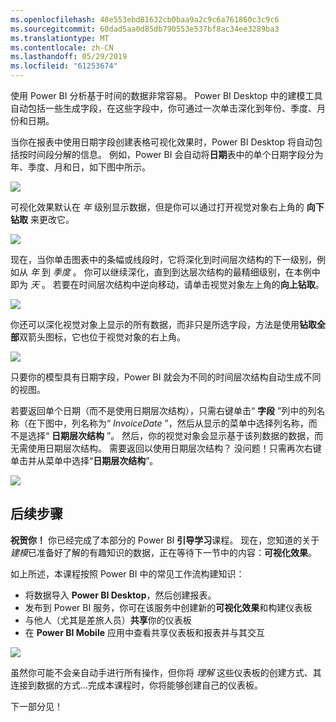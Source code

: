 ```yaml
---
ms.openlocfilehash: 48e553ebd81632cb0baa9a2c9c6a761860c3c9c6
ms.sourcegitcommit: 60dad5aa0d85db790553e537bf8ac34ee3289ba3
ms.translationtype: MT
ms.contentlocale: zh-CN
ms.lasthandoff: 05/29/2019
ms.locfileid: "61253674"
---
```

使用 Power BI 分析基于时间的数据非常容易。 Power BI Desktop 中的建模工具自动包括一些生成字段，在这些字段中，你可通过一次单击深化到年份、季度、月份和日期。  

当你在报表中使用日期字段创建表格可视化效果时，Power BI Desktop 将自动包括按时间段分解的信息。 例如，Power BI 会自动将**日期**表中的单个日期字段分为年、季度、月和日，如下图中所示。

![](media/2-6a-explore-time-based-data/2-6a_1.png)

可视化效果默认在 *年* 级别显示数据，但是你可以通过打开视觉对象右上角的 **向下钻取** 来更改它。

![](media/2-6a-explore-time-based-data/2-6a_2.png)

现在，当你单击图表中的条幅或线段时，它将深化到时间层次结构的下一级别，例如从 *年* 到 *季度* 。 你可以继续深化，直到到达层次结构的最精细级别，在本例中即为 *天* 。 若要在时间层次结构中逆向移动，请单击视觉对象左上角的**向上钻取**。

![](media/2-6a-explore-time-based-data/2-6a_3.png)

你还可以深化视觉对象上显示的所有数据，而非只是所选字段，方法是使用**钻取全部**双箭头图标，它也位于视觉对象的右上角。

![](media/2-6a-explore-time-based-data/2-6a_4.png)

只要你的模型具有日期字段，Power BI 就会为不同的时间层次结构自动生成不同的视图。

若要返回单个日期（而不是使用日期层次结构），只需右键单击“ **字段** ”列中的列名称（在下图中，列名称为“ *InvoiceDate* ”，然后从显示的菜单中选择列名称，而不是选择“ **日期层次结构** ”。 然后，你的视觉对象会显示基于该列数据的数据，而无需使用日期层次结构。 需要返回以使用日期层次结构？ 没问题！只需再次右键单击并从菜单中选择“**日期层次结构**”。

![](media/2-6a-explore-time-based-data/2-6a_5.png)

## <a name="next-steps"></a>后续步骤
**祝贺你！** 你已经完成了本部分的 Power BI **引导学习**课程。 现在，您知道的关于*建模*已准备好了解的有趣知识的数据，正在等待下一节中的内容：**可视化效果**。

如上所述，本课程按照 Power BI 中的常见工作流构建知识：

* 将数据导入 **Power BI Desktop**，然后创建报表。
* 发布到 Power BI 服务，你可在该服务中创建新的**可视化效果**和构建仪表板
* 与他人（尤其是差旅人员）**共享**你的仪表板
* 在 **Power BI Mobile** 应用中查看共享仪表板和报表并与其交互

![](media/2-6a-explore-time-based-data/c0a1_1.png)

虽然你可能不会亲自动手进行所有操作，但你将 *理解* 这些仪表板的创建方式、其连接到数据的方式...完成本课程时，你将能够创建自己的仪表板。

下一部分见！

